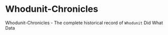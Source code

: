 # Whodunit-Chronicles

Whodunit-Chronicles - The complete historical record of `Whodunit` Did What Data
